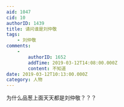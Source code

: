 ```yaml
---
aid: 1047
cid: 10
authorID: 1439
title: 请问谁是刘仲敬
tags:
    - 刘仲敬
comments:
    -
        authorID: 1652
        addTime: 2019-03-12T14:08:00.000Z
        content: 不知道
date: 2019-03-12T10:13:00.000Z
category: 人物
---
```


为什么品葱上面天天都是刘仲敬？？？
